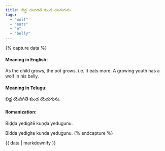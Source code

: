 ```yaml
---
title: బిడ్డ యెదిగితే కుండ యెదుగును.
tags:
  - "wolf"
  - "eats"
  - "e"
  - "belly"
---
```


{% capture data %}
#### Meaning in English:
As the child grows, the pot grows.
i.e. It eats more.
A growing youth has a wolf in his belly.

#### Meaning in Telugu:
బిడ్డ యెదిగితే కుండ యెదుగును.

#### Romanization:
Biḍḍa yedigitē kuṇḍa yedugunu.

Bidda yedigite kunda yedugunu.
{% endcapture %}

{{ data | markdownify }}

